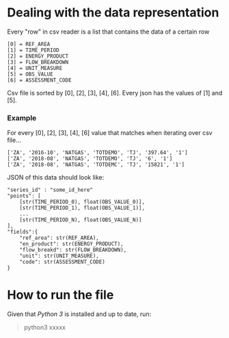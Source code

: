 # Dealing with the data representation

Every "row" in csv reader is a list that contains the data of a certain row

```
[0] = REF_AREA
[1] = TIME_PERIOD
[2] = ENERGY_PRODUCT
[3] = FLOW_BREAKDOWN
[4] = UNIT_MEASURE
[5] = OBS_VALUE
[6] = ASSESSMENT_CODE
```

Csv file is sorted by [0], [2], [3], [4], [6].
Every json has the values of [1] and [5].

### Example 

For every [0], [2], [3], [4], [6] value that matches when iterating over csv file...

```
['ZA', '2016-10', 'NATGAS', 'TOTDEMO', 'TJ', '397.64', '1']
['ZA', '2018-08', 'NATGAS', 'TOTDEMO', 'TJ', '6', '1']
['ZA', '2018-08', 'NATGAS', 'TOTDEMC', 'TJ', '15821', '1']
```
    
JSON of this data should look like:

```
"series_id" : "some_id_here"
"points": [
    [str(TIME_PERIOD_0), float(OBS_VALUE_0)],
    [str(TIME_PERIOD_1), float(OBS_VALUE_1)],
    ...
    [str(TIME_PERIOD_N), float(OBS_VALUE_N)]
],
"fields":{
    "ref_area": str(REF_AREA),
    "en_product": str(ENERGY_PRODUCT), 
    "flow_breakd": str(FLOW_BREAKDOWN), 
    "unit": str(UNIT_MEASURE), 
    "code": str(ASSESSMENT_CODE)
} 

```

# How to run the file

Given that *Python 3* is installed and up to date, run:

> python3 xxxxx